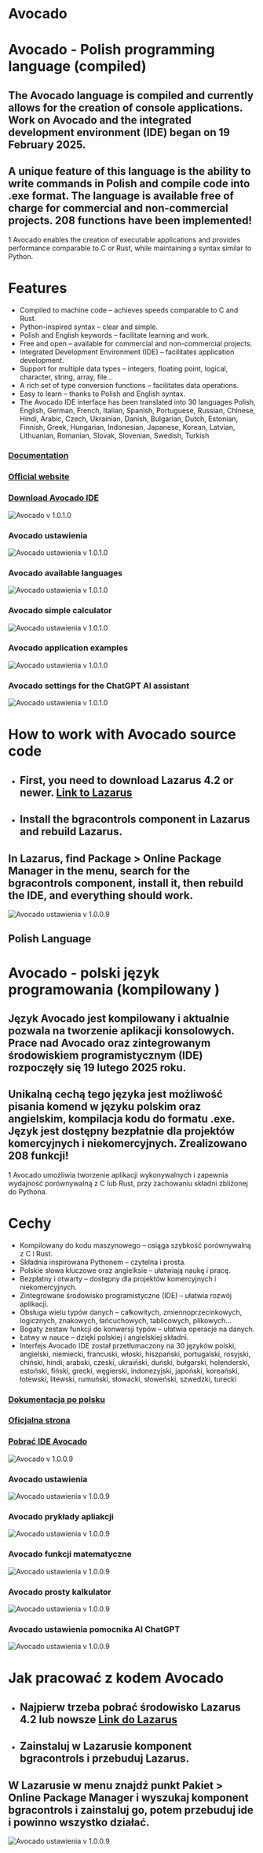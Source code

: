 # Avocado
# Avocado - Polish programming language (compiled)
## The Avocado language is compiled and currently allows for the creation of console applications. Work on Avocado and the integrated development environment (IDE) began on 19 February 2025.

## A unique feature of this language is the ability to write commands in Polish and compile code into .exe format. The language is available free of charge for commercial and non-commercial projects. 208 functions have been implemented!

1 Avocado enables the creation of executable applications and provides performance comparable to C or Rust, while maintaining a syntax similar to Python.



# Features
+ Compiled to machine code – achieves speeds comparable to C and Rust.
+ Python-inspired syntax – clear and simple.
+ Polish and English keywords – facilitate learning and work.
+ Free and open – available for commercial and non-commercial projects.
+ Integrated Development Environment (IDE) – facilitates application development.
+ Support for multiple data types – integers, floating point, logical, character, string, array, file...
+ A rich set of type conversion functions – facilitates data operations.
+ Easy to learn – thanks to Polish and English syntax.
+ The Avocado IDE interface has been translated into 30 languages
Polish, English, German, French, Italian, Spanish, Portuguese, Russian, Chinese, Hindi, Arabic, Czech, Ukrainian, Danish, Bulgarian, Dutch, Estonian, Finnish, Greek, Hungarian,  Indonesian, Japanese, Korean, Latvian, Lithuanian, Romanian, Slovak, Slovenian, Swedish, Turkish

### [Documentation](https://avocado.doc.dimitalart.pl/)
### [Official website](https://avocado.dimitalart.pl/) 
### [Download Avocado IDE](https://sourceforge.net/projects/avocado-programming-language/files/Avocado%20Windows%2064%20bits/) 
![Avocado v 1.0.1.0](image/Avocado-1.0.1.0_eng1.jpg)
### Avocado ustawienia
![Avocado ustawienia v 1.0.1.0](image/Avocado-1.0.1.0_eng2.jpg)
### Avocado available languages 
![Avocado ustawienia v 1.0.1.0](image/Avocado-1.0.1.0_eng3.jpg)
### Avocado simple calculator
![Avocado ustawienia v 1.0.1.0](image/Avocado-1.0.1.0_eng4.jpg)
### Avocado application examples
![Avocado ustawienia v 1.0.1.0](image/Avocado-1.0.1.0_eng.5.jpg)

### Avocado settings for the ChatGPT AI assistant
![Avocado ustawienia v 1.0.1.0](image/Avocado-1.00.9_eng6.jpg)

# How to work with Avocado source code
+ ## First, you need to download Lazarus 4.2 or newer. [Link to Lazarus](https://www.lazarus-ide.org/)
+ ## Install the bgracontrols component in Lazarus and rebuild Lazarus.
## In Lazarus, find Package > Online Package Manager in the menu, search for the bgracontrols component, install it, then rebuild the IDE, and everything should work.
![Avocado ustawienia v 1.0.0.9](image/instalacja/bgracontrols.jpg)





## Polish Language
# Avocado - polski język programowania (kompilowany )
## Język Avocado jest kompilowany i aktualnie pozwala na tworzenie aplikacji konsolowych. Prace nad Avocado oraz zintegrowanym środowiskiem programistycznym (IDE) rozpoczęły się 19 lutego 2025 roku.

## Unikalną cechą tego języka jest możliwość pisania komend w języku polskim oraz angielskim, kompilacja kodu do formatu .exe. Język jest dostępny bezpłatnie dla projektów komercyjnych i niekomercyjnych. Zrealizowano 208 funkcji!

1 Avocado umożliwia tworzenie aplikacji wykonywalnych i zapewnia wydajność porównywalną z C lub Rust, przy zachowaniu składni zbliżonej do Pythona.



# Cechy
+ Kompilowany do kodu maszynowego – osiąga szybkość porównywalną z C i Rust.
+ Składnia inspirowana Pythonem – czytelna i prosta.
+ Polskie słowa kluczowe oraz angielksie – ułatwiają naukę i pracę.
+ Bezpłatny i otwarty – dostępny dla projektów komercyjnych i niekomercyjnych.
+ Zintegrowane środowisko programistyczne (IDE) – ułatwia rozwój aplikacji.
+ Obsługa wielu typów danych – całkowitych, zmiennoprzecinkowych, logicznych, znakowych, łańcuchowych, tablicowych, plikowych...
+ Bogaty zestaw funkcji do konwersji typów – ułatwia operacje na danych.
+ Łatwy w nauce – dzięki polskiej i angielskiej składni.
+ Interfejs Avocado IDE został przetłumaczony na 30 języków
polski, angielski, niemiecki, francuski, włoski, hiszpański, portugalski, rosyjski, chiński, hindi, arabski, czeski, ukraiński, duński, bułgarski, holenderski, estoński, fiński, grecki, węgierski, indonezyjski, japoński, koreański, łotewski, litewski, rumuński, słowacki, słoweński, szwedzki, turecki



### [Dokumentacja po polsku](https://avocado.doc.dimitalart.pl/)
### [Oficjalna strona](https://avocado.dimitalart.pl/) 
### [Pobrać IDE Avocado](https://sourceforge.net/projects/avocado-programming-language/files/Avocado%20Windows%2064%20bits/) 
![Avocado v 1.0.0.9](image/Avocado-1.00.9.jpg)
### Avocado ustawienia
![Avocado ustawienia v 1.0.0.9](image/Avocado-ustawienia.jpg)
### Avocado prykłady apliakcji
![Avocado ustawienia v 1.0.0.9](image/Avocado-przyklady.jpg)
### Avocado funkcji matematyczne
![Avocado ustawienia v 1.0.0.9](image/Avocado-modul-matermatyka.jpg)
### Avocado prosty kalkulator
![Avocado ustawienia v 1.0.0.9](image/Avocado-kalkulator.jpg)

### Avocado ustawienia pomocnika AI ChatGPT
![Avocado ustawienia v 1.0.0.9](image/Avocado-ai.jpg)

# Jak pracować z kodem Avocado
+ ## Najpierw trzeba pobrać środowisko Lazarus 4.2 lub nowsze [Link do Lazarus](https://www.lazarus-ide.org/)
+ ## Zainstaluj w Lazarusie komponent bgracontrols i przebuduj Lazarus.
## W Lazarusie w menu znajdź punkt Pakiet > Online Package Manager i wyszukaj komponent bgracontrols i zainstaluj go, potem przebuduj ide i powinno wszystko działać.
![Avocado ustawienia v 1.0.0.9](image/instalacja/bgracontrols.jpg)


